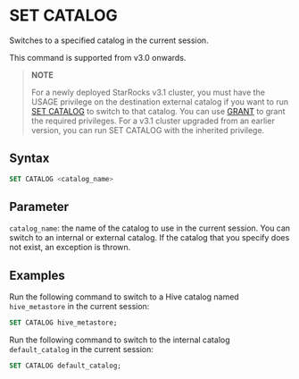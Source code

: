 # SET CATALOG

Switches to a specified catalog in the current session.

This command is supported from v3.0 onwards.

> **NOTE**
>
> For a newly deployed StarRocks v3.1 cluster, you must have the USAGE privilege on the destination external catalog if you want to run [SET CATALOG](../sql-reference/sql-statements/data-definition/SET%20CATALOG.md) to switch to that catalog. You can use [GRANT](../sql-reference/sql-statements/account-management/GRANT.md) to grant the required privileges. For a v3.1 cluster upgraded from an earlier version, you can run SET CATALOG with the inherited privilege.

## Syntax

```SQL
SET CATALOG <catalog_name>
```

## Parameter

`catalog_name`: the name of the catalog to use in the current session. You can switch to an internal or external catalog. If the catalog that you specify does not exist, an exception is thrown.

## Examples

Run the following command to switch to a Hive catalog named `hive_metastore` in the current session:

```SQL
SET CATALOG hive_metastore;
```

Run the following command to switch to the internal catalog `default_catalog` in the current session:

```SQL
SET CATALOG default_catalog;
```
